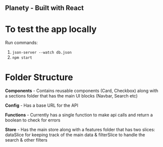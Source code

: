 ## Planety - Built with React

# To test the app locally

Run commands: 

1. `json-server --watch db.json` 
2. `npm start`

# Folder Structure

**Components** - Contains reusable components (Card, Checkbox) along with a sections folder that has the main UI blocks (Navbar, Search etc)

**Config** - Has a base URL for the API

**Functions** - Currently has a single function to make api calls and return a boolean to check for errors

**Store** - Has the main store along with a features folder that has two slices: dataSlice for keeping track of the main data & filterSlice to handle the search & other filters


